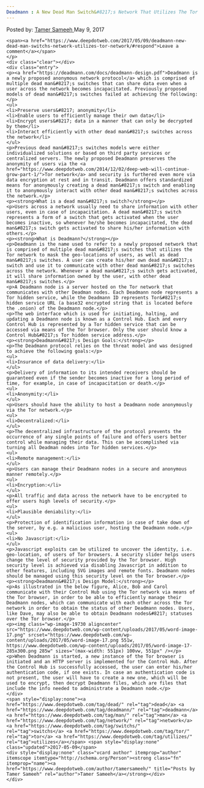 ```yaml
---
Deadmann : A New Dead Man Switch&#8217;s Network That Utilizes The Tor Network
---
```

<article class="post-listing post-19723 post type-post status-publish format-standard has-post-thumbnail hentry  tag-dead tag-deadmann tag-man tag-network tag-switchs tag-tor tag-utilizes">
    <div class="post-inner">
        <span>Posted by: <a href="https://www.deepdotweb.com/author/tamersameeh/" title="">Tamer Sameeh </a></span>
    <span>May 9, 2017</span>
    
    <span><a href="https://www.deepdotweb.com/2017/05/09/deadmann-new-dead-man-switchs-network-utilizes-tor-network/#respond">Leave a comment</a></span>
    </p>
    <div class="clear"></div>
    <div class="entry">
    <p><a href="https://deadmann.com/docs/deadmann-design.pdf">Deadmann is a newly proposed anonymous network protocol</a> which is comprised of multiple dead man&#8217;s switches that can share data even when a user across the network becomes incapacitated. Previously proposed models of dead man&#8217;s switches failed at achieving the following:</p>
    <ul>
    <li>Preserve users&#8217; anonymity</li>
    <li>Enable users to efficiently manage their own data</li>
    <li>Encrypt users&#8217; data in a manner that can only be decrypted by them</li>
    <li>Interact efficiently with other dead man&#8217;s switches across the network</li>
    </ul>
    <p>Previous dead man&#8217;s switches models were either individualized solutions or based on third party services or centralized servers. The newly proposed Deadmann preserves the anonymity of users via the <a href="https://www.deepdotweb.com/2014/12/02/deep-web-will-continue-grow-part-1/">Tor network</a> and security is furthered even more via data encryption at rest and in transit. Deadmann offers standardized means for anonymously creating a dead man&#8217;s switch and enabling it to anonymously interact with other dead man&#8217;s switches across the network.</p>
    <p><strong>What is a dead man&#8217;s switch?</strong></p>
    <p>Users across a network usually need to share information with other users, even in case of incapacitation. A dead man&#8217;s switch represents a form of a switch that gets activated when the user becomes inactive, so whenever he/she becomes incapacitated, the dead man&#8217;s switch gets activated to share his/her information with others.</p>
    <p><strong>What is Deadmann?</strong></p>
    <p>Deadmann is the name used to refer to a newly proposed network that is comprised of multiple dead man&#8217;s switches that utilizes the Tor network to mask the geo-locations of users, as well as dead man&#8217;s switches. A user can create his/her own dead man&#8217;s switch and use it to communicate with other dead man&#8217;s switches across the network. Whenever a dead man&#8217;s switch gets activated, it will share information owned by the user, with other dead man&#8217;s switches.</p>
    <p>A Deadmann node is a server hosted on the Tor network that communicates with other Deadman nodes. Each Deadmann node represents a Tor hidden service, while the Deadmann ID represents Tor&#8217;s hidden service URL (a base32 encrypted string that is located before the .onion) of the Deadmann node.</p>
    <p>The web interface which is used for initiating, halting, and updating a Deadmann node is known as a Control Hub. Each and every Control Hub is represented by a Tor hidden service that can be accessed via means of the Tor browser. Only the user should know a Control Hub&#8217;s Tor hidden service address.</p>
    <p><strong>Deadmann&#8217;s Design Goals:</strong></p>
    <p>The Deadmann protocol relies on the threat model and was designed to achieve the following goals:</p>
    <ul>
    <li>Insurance of data delivery:</li>
    </ul>
    <p>Delivery of information to its intended receivers should be guaranteed even if the sender becomes inactive for a long period of time, for example, in case of incapacitation or death.</p>
    <ul>
    <li>Anonymity:</li>
    </ul>
    <p>Users should have the ability to host a Deadmann node anonymously via the Tor network.</p>
    <ul>
    <li>Decentralized:</li>
    </ul>
    <p>The decentralized infrastructure of the protocol prevents the occurrence of any single points of failure and offers users better control while managing their data. This can be accomplished via turning all Deadman nodes into Tor hidden services.</p>
    <ul>
    <li>Remote management:</li>
    </ul>
    <p>Users can manage their Deadmann nodes in a secure and anonymous manner remotely.</p>
    <ul>
    <li>Encryption:</li>
    </ul>
    <p>All traffic and data across the network have to be encrypted to offer users high levels of security.</p>
    <ul>
    <li>Plausible deniability:</li>
    </ul>
    <p>Protection of identification information in case of take down of the server, by e.g. a malicious user, hosting the Deadmann node.</p>
    <ul>
    <li>No Javascript:</li>
    </ul>
    <p>Javascript exploits can be utilized to uncover the identity, i.e. geo-location, of users of Tor browsers. A security slider helps users change the level of security provided by the Tor browser. High security level is achieved via disabling Javascript in addition to other features, including SVG images and remote fonts. Deadmann nodes should be managed using this security level on the Tor browser.</p>
    <p><strong>Deadmann&#8217;s Design Model:</strong></p>
    <p>As illustrated in the below figure, Alice, Bob and Carol communicate with their Control Hub using the Tor network via means of the Tor browser, in order to be able to efficiently manage their Deadmann nodes, which can communicate with each other across the Tor network in order to obtain the status of other Deadmann nodes. Users, like Dave, may also be able to obtain Deadmann nodes&#8217; statuses over the Tor browser.</p>
    <p><img class="wp-image-19730 aligncenter" src="https://www.deepdotweb.com/wp-content/uploads/2017/05/word-image-17.png" srcset="https://www.deepdotweb.com/wp-content/uploads/2017/05/word-image-17.png 551w, https://www.deepdotweb.com/wp-content/uploads/2017/05/word-image-17-285x300.png 285w" sizes="(max-width: 551px) 100vw, 551px" /></p>
    <p>When Deadmann is started, a new instance of the Tor browser is initiated and an HTTP server is implemented for the Control Hub. After the Control Hub is successfully accessed, the user can enter his/her authentication code, if one exists. In case an authentication code is not present, the user will have to create a new one, which will be used to encrypt, then decrypt Deadmann files, which are files that include the info needed to administrate a Deadmann node.</p>
    </div>
    <span style="display:none"><a href="https://www.deepdotweb.com/tag/dead/" rel="tag">dead</a> <a href="https://www.deepdotweb.com/tag/deadmann/" rel="tag">deadmann</a> <a href="https://www.deepdotweb.com/tag/man/" rel="tag">man</a> <a href="https://www.deepdotweb.com/tag/network/" rel="tag">network</a> <a href="https://www.deepdotweb.com/tag/switchs/" rel="tag">switchs</a> <a href="https://www.deepdotweb.com/tag/tor/" rel="tag">tor</a> <a href="https://www.deepdotweb.com/tag/utilizes/" rel="tag">utilizes</a></span> <span style="display:none" class="updated">2017-05-09</span>
    <div style="display:none" class="vcard author" itemprop="author" itemscope itemtype="http://schema.org/Person"><strong class="fn" itemprop="name"><a href="https://www.deepdotweb.com/author/tamersameeh/" title="Posts by Tamer Sameeh" rel="author">Tamer Sameeh</a></strong></div>
    </div>
</article>

